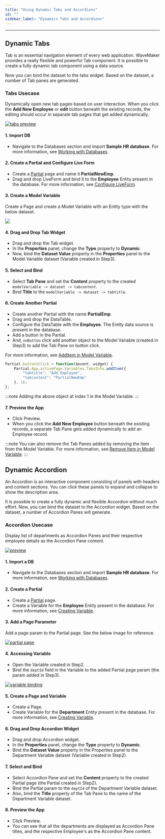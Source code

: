 ```yaml
---
title: "Using Dynamic Tabs and Accordions"
id: ""
sidebar_label: "Dynamics Tabs and Accordions"
---
```

---

## Dynamic Tabs

Tab is an essential navigation element of every web application. WaveMaker provides a really flexible and powerful Tab component. It is possible to create a fully dynamic tab component using a data source.

Now you can bind the dataset to the tabs widget. Based on the dataset, a number of Tab panes are generated.

### Tabs Usecase

Dynamically open new tab pages based on user interaction. When you click the **Add New Employee** or **edit** button beneath the existing records, the editing should occur in separate tab pages that get added dynamically.

[![tabs preview](/learn/assets/dynamicwidgets/tabspreview.gif)](/learn/assets/dynamicwidgets/tabspreview.gif)

#### 1. Import DB

- Navigate to the Databases section and import **Sample HR database**. For more information, see [Working with Databases](/learn/app-development/services/database-services/working-with-databases/).

#### 2. Create a Partial and Configure Live Form

- Create a [Partial](/learn/app-development/ui-design/page-concepts/partial-pages) page and name it **PartialNewEmp**.
- Drag and drop LiveForm and bind it to the **Employee** Entity present in the database. For more information, see [Configure LiveForm](/learn/app-development/widgets/datalive/live-form/live-form-basic-usage).

#### 3. Create a Model Variable

Create a Page and create a Model Variable with an Entity type with the below dataset.

[![](/learn/assets/dynamicwidgets/modelvar.png)](/learn/assets/dynamicwidgets/modelvar.png)

#### 4. Drag and Drop Tab Widget

- Drag and drop the Tab widget.
- In the **Properties** panel, change the **Type** property to **Dynamic**.
- Now, bind the **Dataset Value** property in the **Properties** panel to the Model Variable dataset (Variable created in Step3).

#### 5. Select and Bind

- Select **Tab Pane** and set the **Content** property to the created `modelVariable -> dataset -> tabcontent`.
- Bind **Title** to the `modelVariable -> dataset -> tabtitle`.

#### 6. Create Another Partial

- Create another Partial with the name **PartialEmp**.
- Drag and drop the DataTable.
- Configure the DataTable with the **Employee**. The Entity data source is present in the database.
- Add a button in the Partial.
- And, `onButton` click add another object to the Model Variable (created in Step3) to add the Tab Pane on button click.

For more information, see [AddItem in Model Variable](/learn/app-development/variables/model-variable#additemvalue-index).

```js
Partial.button1Click = function($event, widget) {
    Partial.App.activePage.Variables.TabsInfo.addItem({
        "tabtitle": "Add Employee",
        "tabcontent": "PartialNewEmp"
    }, 1);
};
```

:::note
Adding the above object at index 1 in the Model Variable.
:::

#### 7. Preview the App

- Click Preview.
- When you click the **Add New Employee** button beneath the existing records, a separate Tab Pane gets added dynamically to add an Employee record.

:::note
You can also remove the Tab Panes added by removing the item from the Model Variable. For more information, see [Remove Item in Model Variable](/learn/app-development/variables/model-variable#removeitemindex).
:::

## Dynamic Accordion

An Accordion is an interactive component consisting of panels with headers and content sections. You can click these panels to expand and collapse to show the description area.

It is possible to create a fully dynamic and flexible Accordion without much effort. Now, you can bind the dataset to the Accordion widget. Based on the dataset, a number of Accordion Panes will generate.

### Accordion Usecase

Display list of departments as Accordion Panes and their respective employee details as the Accordion Pane content.

[![preview](/learn/assets/dynamicwidgets/accordionpreview.gif)](/learn/assets/dynamicwidgets/accordionpreview.gif)

#### 1. Import a DB

- Navigate to the Databases section and import **Sample HR database**. For more information, see [Working with Databases](/learn/app-development/services/database-services/working-with-databases/).

#### 2. Create a Partial

- Create a [Partial](/learn/app-development/ui-design/page-concepts/partial-pages) page.
- Create a Variable for the **Employee** Entity present in the database. For more information, see [Creating Variable](/learn/app-development/variables/database-crud/).

#### 3. Add a Page Parameter

Add a page param to the Partial page. See the below image for reference.

[![partial page](/learn/assets/dynamicwidgets/partialpage.png)](/learn/assets/dynamicwidgets/partialpage.png)

#### 4. Accessing Variable

- Open the Variable created in Step2.
- Bind the `deptId` field in the Variable to the added Partial page param (the param added in Step3).

[![variable binding](/learn/assets/dynamicwidgets/variablebind.png)](/learn/assets/dynamicwidgets/variablebind.png)

#### 5. Create a Page and Variable

- Create a Page.
- Create Variable for the **Department** Entity present in the database. For more information, see [Creating Variable](/learn/app-development/variables/database-crud/).

#### 6. Drag and Drop Accordion Widget

- Drag and drop Accordion widget.
- In the **Properties** panel, change the **Type** property to **Dynamic**.
- Bind the **Dataset Value** property in the Properties panel to the Department Variable dataset (Variable created in Step2).

#### 7. Select and Bind

- Select Accordion Pane and set the **Content** property to the created Partial page (the Partial created in Step2).
- Bind the Partial param to the `deptId` of the Department Variable dataset.
- Also, bind the **Title** property of the Tab Pane to the name of the Department Variable dataset.

#### 8. Preview the App

- Click Preview.
- You can see that all the departments are displayed as Accordion Pane titles, and the respective Employee's as the Accordion Pane content.


